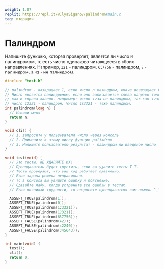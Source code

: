 ```yaml
---
weight: 1.07
replit: https://repl.it/@IlyaSiganov/palindrom#main.c
tag: итерации
---
```


# Палиндром

Напишите функцию, которая проверяет,  является ли число `N` палиндромом, то есть число одинаково читающееся в обоих направлениях. Например, `121` - палиндром. `657756` - палиндром, `7` - палиндром, а `42` - не палиндром.

```c
#include "test.h"

// palindrom - возвращает 1, если число n палиндром, иначе возвращает 0
// Число является палиндромом, если оно записывается слева направо точно так же
// как и справа налево. Например: число 1234 не палиндром, так как 1234 != 4321.
// число 12321 - палиндром. Число 123321 - тоже палиндром.
int palindrom(long n) {
  // Напиши меня!
  return n;
}

void cli() {
  // 1. запросите у пользователя число через консоль
  // 2. Примените к этому числу функцию palindrom
  // 3. Напишите пользователю результат - палиндром ли введеное число
}

void test(void) {
  // Это тесты. НЕ УДАЛЯЙТЕ ИХ!
  // Преподаватель будет грустить, если вы удалите тесты T_T.
  // Тесты проверяют, что ваш код работает правильно.
  // Если задача решена неправильно,
  // то в консоли вы увидите ошибку и пояснение.
  // Сдавайте лабу, когда устраните все ошибки в тестах.
  // Если возникли трудности, то попросите преподавателя вам помочь ^_^.

  ASSERT_TRUE(palindrom(1));
  ASSERT_TRUE(palindrom(0));
  ASSERT_TRUE(palindrom(123321));
  ASSERT_TRUE(palindrom(12321));
  ASSERT_TRUE(palindrom(657756));
  ASSERT_FALSE(palindrom(42));
  ASSERT_FALSE(palindrom(42240));
  ASSERT_FALSE(palindrom(345643));
}

int main(void) {
  test();
  cli();
  return 0;
}
```
